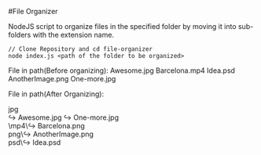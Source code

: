 #File Organizer

NodeJS script to organize files in the specified folder by moving it into sub-folders with the extension name.

```
// Clone Repository and cd file-organizer
node index.js <path of the folder to be organized>
```

File in path(Before organizing):
Awesome.jpg
Barcelona.mp4
Idea.psd
AnotherImage.png
One-more.jpg

File in path(After Organizing):

jpg<br />↪ Awesome.jpg  ↪ One-more.jpg  
\mp4\↪ Barcelona.png\
png\↪ AnotherImage.png\
psd\↪ Idea.psd
